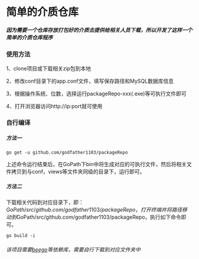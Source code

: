 # 简单的介质仓库

##### 因为需要一个仓库存放打包好的介质去提供给相关人员下载，所以开发了这样一个简单的介质仓库程序
### 使用方法
1、clone项目或下载相关zip包到本地 

2、修改conf目录下的app.conf文件，填写保存路径和MySQL数据库信息 

3、根据操作系统、位数，选择运行packageRepo-xxx(.exe)等可执行文件即可

4、打开浏览器访问http://ip:port就可使用

### 自行编译
##### 方法一
```
go get -u github.com/godfather1103/packageRepo
```
上述命令运行结束后，在GoPath下bin中将生成对应的可执行文件，然后将相关文件拷贝到与conf，views等文件夹同级的目录下，运行即可。

##### 方法二
下载相关代码到对应目录下，即：$GoPath/src/github.com/godfather1103/packageRepo，打开终端并将路径移动到$GoPath/src/github.com/godfather1103/packageRepo，执行如下命令即可。
```
go build -i
```
###### 该项目需要[beego](https://github.com/astaxie/beego)等依赖库，需要自行下载到对应文件夹中

